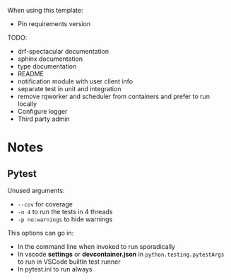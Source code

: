 When using this template:
- Pin requirements version

TODO:
- drf-spectacular documentation
- sphinx documentation
- type documentation
- README
- notification module with user client info
- separate test in unit and integration
- remove rqworker and scheduler from containers and prefer to run locally
- Configure logger
- Third party admin

# Notes

## Pytest
Unused arguments:
- `--cov` for coverage
- `-n 4` to run the tests in 4 threads
- `-p no:warnings` to hide warnings

This options can go in:
- In the command line when invoked to run sporadically
- In vscode **settings** or **devcontainer.json** in `python.testing.pytestArgs` to run in VSCode builtin test runner
- In pytest.ini to run always